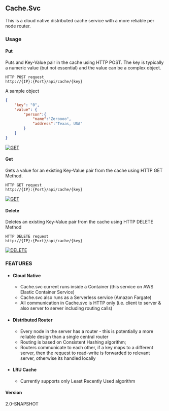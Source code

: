 ## Cache.Svc ##
This is a cloud native distributed cache service with a more reliable per node router.
### Usage ###
#### Put ####
Puts and Key-Value pair in the cache using HTTP POST. 
The key is typically a numeric value (but not essential) and the value can be a complex object.
```
HTTP POST request
http://{IP}:{Port}/api/cache/{key}
```
A sample object
```JSON
{
    "key": "0",
    "value": {
        "person":{
            "name":"Zeroooo",
            "address":"Texas, USA"
        }
    }
}
```

[![GET](https://run.pstmn.io/button.svg)](https://www.postman.com/telecoms-geoscientist-17189098/workspace/cache-workspace/request/43236988-fa9bd59a-47aa-4fe3-b8b2-80dbfaf33ff8)

#### Get ####
Gets a value for an existing Key-Value pair from the cache using HTTP GET Method.
```
HTTP GET request
http://{IP}:{Port}/api/cache/{key}
```
[![GET](https://run.pstmn.io/button.svg)](https://www.postman.com/telecoms-geoscientist-17189098/workspace/cache-workspace/request/43236988-f0927579-9539-464f-86ce-14f1757fed61)

#### Delete ####
Deletes an existing Key-Value pair from the cache using HTTP DELETE Method
```
HTTP DELETE request
http://{IP}:{Port}/api/cache/{key}
```
[![DELETE](https://run.pstmn.io/button.svg)](https://www.postman.com/telecoms-geoscientist-17189098/workspace/cache-workspace/collection/43236988-9ae3fbfc-4963-46fd-8686-5214148cbd81)


### FEATURES ###
  - #### Cloud Native ####
       - Cache.svc current runs inside a Container (this service on AWS Elastic Container Service)
       - Cache.svc also runs as a Serverless service (Amazon Fargate)
       - All communication in Cache.svc is HTTP only (i.e. client to server & also server to server including routing calls)
  - #### Distributed Router ####
      - Every node in the server has a router - this is potentially a more reliable design than a single central router
      - Routing is based on Consistent Hashing algorithm;
      - Routers communicate to each other, if a key maps to a different server, then the request to read-write is forwarded to relevant server, otherwise its handled locally
  - #### LRU Cache ####
      - Currently supports only Least Recently Used algorithm

#### Version ####
2.0-SNAPSHOT
